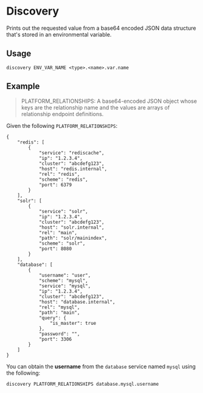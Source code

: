 # Discovery

Prints out the requested value from a base64 encoded JSON data structure that's
stored in an environmental variable.

## Usage

```
discovery ENV_VAR_NAME <type>.<name>.var.name
```

## Example

> PLATFORM_RELATIONSHIPS: A base64-encoded JSON object whose keys are the relationship name and the values are arrays of relationship endpoint definitions.

Given the following `PLATFORM_RELATIONSHIPS`:

```
{
    "redis": [
        {
            "service": "rediscache",
            "ip": "1.2.3.4",
            "cluster": "abcdefg123",
            "host": "redis.internal",
            "rel": "redis",
            "scheme": "redis",
            "port": 6379
        }
    ],
    "solr": [
        {
            "service": "solr",
            "ip": "1.2.3.4",
            "cluster": "abcdefg123",
            "host": "solr.internal",
            "rel": "main",
            "path": "solr/mainindex",
            "scheme": "solr",
            "port": 8080
        }
    ],
    "database": [
        {
            "username": "user",
            "scheme": "mysql",
            "service": "mysql",
            "ip": "1.2.3.4",
            "cluster": "abcdefg123",
            "host": "database.internal",
            "rel": "mysql",
            "path": "main",
            "query": {
                "is_master": true
            },
            "password": "",
            "port": 3306
        }
    ]
}

```

You can obtain the **username** from the `database` service named `mysql` using the following:


```
discovery PLATFORM_RELATIONSHIPS database.mysql.username
```

